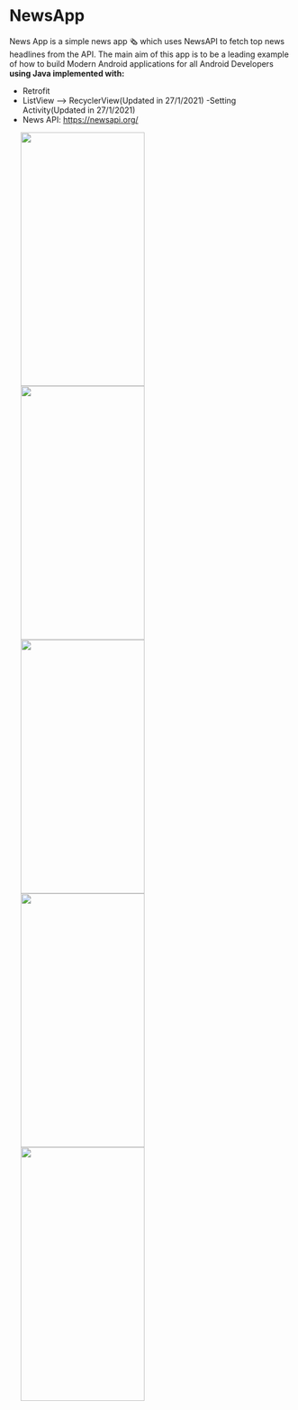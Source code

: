 # NewsApp
News App is a simple news app 
🗞️ which uses NewsAPI to fetch top news headlines from the API. The main aim of this app is to be a leading example of how to build Modern Android applications for all Android Developers  **using Java implemented with:**

- Retrofit
- ListView --> RecyclerView(Updated in 27/1/2021)
-Setting Activity(Updated in 27/1/2021)
- News API: https://newsapi.org/

<img src="https://user-images.githubusercontent.com/62261376/103485661-a4fde000-4e00-11eb-8595-78da818d541c.png" width="220" height="450" hspace=20/><img src="https://user-images.githubusercontent.com/62261376/103485667-c068eb00-4e00-11eb-9bdc-8e2fb7476e86.png" width="220" height="450" hspace=20/><img src="https://user-images.githubusercontent.com/62261376/103485679-d7a7d880-4e00-11eb-81f9-f0950df88304.png" width="220" height="450" hspace=20/><img src="https://user-images.githubusercontent.com/62261376/103485730-26ee0900-4e01-11eb-8dfb-7e1a94633c0b.png" width="220" height="450" hspace=20/><img src="https://user-images.githubusercontent.com/62261376/103485742-3ec58d00-4e01-11eb-8dbb-25585c8de6c0.png" width="220" height="450" hspace=20/>
